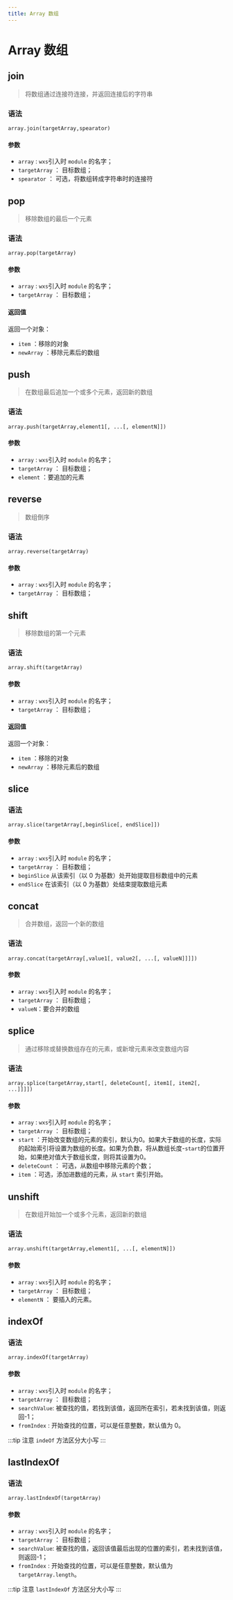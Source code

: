 ```yaml
---
title: Array 数组
---
```


# <H2Icon /> Array 数组

## join

> 将数组通过连接符连接，并返回连接后的字符串

### 语法

```wxml
array.join(targetArray,spearator)
```

#### 参数

- `array` : `wxs`引入时 `module` 的名字；
- `targetArray` ： 目标数组；
- `spearator` ： 可选，将数组转成字符串时的连接符

## pop

> 移除数组的最后一个元素

### 语法

```wxml
array.pop(targetArray)
```

#### 参数

- `array` : `wxs`引入时 `module` 的名字；
- `targetArray` ： 目标数组；

#### 返回值

返回一个对象：
- `item` ：移除的对象
- `newArray` ：移除元素后的数组

## push

> 在数组最后追加一个或多个元素，返回新的数组

### 语法

```wxml
array.push(targetArray,element1[, ...[, elementN]])
```

#### 参数

- `array` : `wxs`引入时 `module` 的名字；
- `targetArray` ： 目标数组；
- `element` ：要追加的元素

## reverse

> 数组倒序

### 语法

```wxml
array.reverse(targetArray)
```

#### 参数

- `array` : `wxs`引入时 `module` 的名字；
- `targetArray` ： 目标数组；

## shift

> 移除数组的第一个元素

### 语法

```wxml
array.shift(targetArray)
```

#### 参数

- `array` : `wxs`引入时 `module` 的名字；
- `targetArray` ： 目标数组；

#### 返回值

返回一个对象：
- `item` ：移除的对象
- `newArray` ：移除元素后的数组

## slice

### 语法

```wxml
array.slice(targetArray[,beginSlice[, endSlice]])
```

#### 参数

- `array` : `wxs`引入时 `module` 的名字；
- `targetArray` ： 目标数组；
- `beginSlice` 从该索引（以 0 为基数）处开始提取目标数组中的元素
- `endSlice` 在该索引（以 0 为基数）处结束提取数组元素

## concat

> 合并数组，返回一个新的数组

### 语法

```wxml
array.concat(targetArray[,value1[, value2[, ...[, valueN]]]])
```

#### 参数

- `array` : `wxs`引入时 `module` 的名字；
- `targetArray` ： 目标数组；
- `valueN`：要合并的数组

## splice

> 通过移除或替换数组存在的元素，或新增元素来改变数组内容

### 语法

```wxml
array.splice(targetArray,start[, deleteCount[, item1[, item2[, ...]]]])
```

#### 参数

- `array` : `wxs`引入时 `module` 的名字；
- `targetArray` ： 目标数组；
- `start` ：开始改变数组的元素的索引，默认为0。如果大于数组的长度，实际的起始索引将设置为数组的长度。如果为负数，将从数组长度-`start`的位置开始，如果绝对值大于数组长度，则将其设置为0。
- `deleteCount` ： 可选，从数组中移除元素的个数；
- `item` ：可选，添加进数组的元素，从 `start` 索引开始。

## unshift

> 在数组开始加一个或多个元素，返回新的数组

### 语法

```wxml
array.unshift(targetArray,element1[, ...[, elementN]])
```

#### 参数

- `array` : `wxs`引入时 `module` 的名字；
- `targetArray` ： 目标数组；
- `elementN` ： 要插入的元素。

## indexOf

### 语法

```wxml
array.indexOf(targetArray)
```

#### 参数

- `array` : `wxs`引入时 `module` 的名字；
- `targetArray` ： 目标数组；
- `searchValue`: 被查找的值，若找到该值，返回所在索引，若未找到该值，则返回-1；
- `fromIndex` : 开始查找的位置，可以是任意整数，默认值为 0。

:::tip 注意
`indeOf` 方法区分大小写
:::

## lastIndexOf

### 语法

```wxml
array.lastIndexOf(targetArray)
```

#### 参数

- `array` : `wxs`引入时 `module` 的名字；
- `targetArray` ： 目标数组；
- `searchValue`: 被查找的值，返回该值最后出现的位置的索引，若未找到该值，则返回-1；
- `fromIndex` : 开始查找的位置，可以是任意整数，默认值为 `targetArray.length`。

:::tip 注意
`lastIndexOf` 方法区分大小写
:::
<RightMenu />
